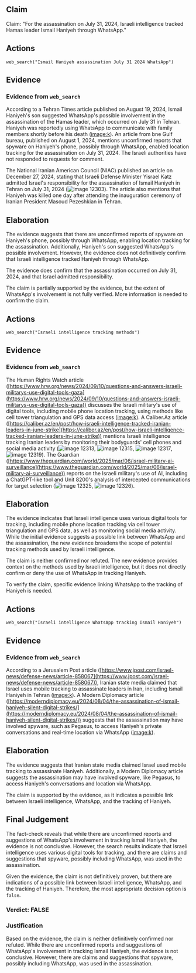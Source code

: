 ## Claim
Claim: "For the assassination on July 31, 2024, Israeli intelligence tracked Hamas leader Ismail Haniyeh through WhatsApp."

## Actions
```
web_search("Ismail Haniyeh assassination July 31 2024 WhatsApp")
```

## Evidence
### Evidence from `web_search`
According to a Tehran Times article published on August 19, 2024, Ismail Haniyeh's son suggested WhatsApp's possible involvement in the assassination of the Hamas leader, which occurred on July 31 in Tehran. Haniyeh was reportedly using WhatsApp to communicate with family members shortly before his death (<image:k>). An article from bne Gulf bureau, published on August 1, 2024, mentions unconfirmed reports that spyware on Haniyeh's phone, possibly through WhatsApp, enabled location tracking for the assassination on July 31, 2024. The Israeli authorities have not responded to requests for comment.

The National Iranian American Council (NIAC) published an article on December 27, 2024, stating that Israeli Defense Minister Yisrael Katz admitted Israel's responsibility for the assassination of Ismail Haniyeh in Tehran on July 31, 2024 (![image 12303](media/2025-08-31_00-18-1756599494-243177.jpg)). The article also mentions that Haniyeh was killed one day after attending the inauguration ceremony of Iranian President Masoud Pezeshkian in Tehran.


## Elaboration
The evidence suggests that there are unconfirmed reports of spyware on Haniyeh's phone, possibly through WhatsApp, enabling location tracking for the assassination. Additionally, Haniyeh's son suggested WhatsApp's possible involvement. However, the evidence does not definitively confirm that Israeli intelligence tracked Haniyeh through WhatsApp.

The evidence does confirm that the assassination occurred on July 31, 2024, and that Israel admitted responsibility.

The claim is partially supported by the evidence, but the extent of WhatsApp's involvement is not fully verified. More information is needed to confirm the claim.


## Actions
```
web_search("Israeli intelligence tracking methods")
```

## Evidence
### Evidence from `web_search`
The Human Rights Watch article ([https://www.hrw.org/news/2024/09/10/questions-and-answers-israeli-militarys-use-digital-tools-gaza](https://www.hrw.org/news/2024/09/10/questions-and-answers-israeli-militarys-use-digital-tools-gaza)) discusses the Israeli military's use of digital tools, including mobile phone location tracking, using methods like cell tower triangulation and GPS data access (<image:k>). A Caliber.Az article ([https://caliber.az/en/post/how-israeli-intelligence-tracked-iranian-leaders-in-june-strike](https://caliber.az/en/post/how-israeli-intelligence-tracked-iranian-leaders-in-june-strike)) mentions Israeli intelligence tracking Iranian leaders by monitoring their bodyguards' cell phones and social media activity (![image 12313](media/2025-08-31_00-18-1756599534-584601.jpg), ![image 12315](media/2025-08-31_00-18-1756599535-193101.jpg), ![image 12317](media/2025-08-31_00-18-1756599535-901069.jpg), ![image 12319](media/2025-08-31_00-18-1756599536-930311.jpg)). The Guardian ([https://www.theguardian.com/world/2025/mar/06/israel-military-ai-surveillance](https://www.theguardian.com/world/2025/mar/06/israel-military-ai-surveillance)) reports on the Israeli military's use of AI, including a ChatGPT-like tool and Unit 8200's analysis of intercepted communications for target selection (![image 12325](media/2025-08-31_00-19-1756599568-918139.jpg), ![image 12326](media/2025-08-31_00-19-1756599569-249892.jpg)).


## Elaboration
The evidence indicates that Israeli intelligence uses various digital tools for tracking, including mobile phone location tracking via cell tower triangulation and GPS data, as well as monitoring social media activity. While the initial evidence suggests a possible link between WhatsApp and the assassination, the new evidence broadens the scope of potential tracking methods used by Israeli intelligence.

The claim is neither confirmed nor refuted. The new evidence provides context on the methods used by Israeli intelligence, but it does not directly confirm or deny the use of WhatsApp in tracking Haniyeh.

To verify the claim, specific evidence linking WhatsApp to the tracking of Haniyeh is needed.


## Actions
```
web_search("Israeli intelligence WhatsApp tracking Ismail Haniyeh")
```

## Evidence
### Evidence from `web_search`
According to a Jerusalem Post article ([https://www.jpost.com/israel-news/defense-news/article-858067](https://www.jpost.com/israel-news/defense-news/article-858067)), Iranian state media claimed that Israel uses mobile tracking to assassinate leaders in Iran, including Ismail Haniyeh in Tehran (<image:k>). A Modern Diplomacy article ([https://moderndiplomacy.eu/2024/08/04/the-assassination-of-ismail-haniyeh-silent-digital-strikes/](https://moderndiplomacy.eu/2024/08/04/the-assassination-of-ismail-haniyeh-silent-digital-strikes/)) suggests that the assassination may have involved spyware, such as Pegasus, to access Haniyeh's private conversations and real-time location via WhatsApp (<image:k>).


## Elaboration
The evidence suggests that Iranian state media claimed Israel used mobile tracking to assassinate Haniyeh. Additionally, a Modern Diplomacy article suggests the assassination may have involved spyware, like Pegasus, to access Haniyeh's conversations and location via WhatsApp.

The claim is supported by the evidence, as it indicates a possible link between Israeli intelligence, WhatsApp, and the tracking of Haniyeh.


## Final Judgement
The fact-check reveals that while there are unconfirmed reports and suggestions of WhatsApp's involvement in tracking Ismail Haniyeh, the evidence is not conclusive. However, the search results indicate that Israeli intelligence uses various digital tools for tracking, and there are claims and suggestions that spyware, possibly including WhatsApp, was used in the assassination.

Given the evidence, the claim is not definitively proven, but there are indications of a possible link between Israeli intelligence, WhatsApp, and the tracking of Haniyeh. Therefore, the most appropriate decision option is `false`.

### Verdict: FALSE

### Justification
Based on the evidence, the claim is neither definitively confirmed nor refuted. While there are unconfirmed reports and suggestions of WhatsApp's involvement in tracking Ismail Haniyeh, the evidence is not conclusive. However, there are claims and suggestions that spyware, possibly including WhatsApp, was used in the assassination.
